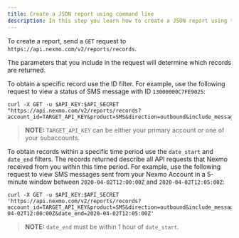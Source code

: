 ```yaml
---
title: Create a JSON report using command line
description: In this step you learn how to create a JSON report using the command line tool, curl.
---
```


To create a report, send a `GET` request to `https://api.nexmo.com/v2/reports/records`.

The parameters that you include in the request will determine which records are returned.

To obtain a specific record use the ID filter. For example, use the following request to view a status of SMS message with ID `13000000C7FE9025`:

```
curl -X GET -u $API_KEY:$API_SECRET "https://api.nexmo.com/v2/reports/records?account_id=TARGET_API_KEY&product=SMS&direction=outbound&include_message=true&id=13000000C7FE9025"
```

> **NOTE:** `TARGET_API_KEY` can be either your primary account or one of your subaccounts.

To obtain records within a specific time period use the `date_start` and `date_end` filters. The records returned describe all API requests that Nexmo received from you within this time period. For example, use the following request to view SMS messages sent from your Nexmo Account in a 5-minute window between `2020-04-02T12:00:00Z` and `2020-04-02T12:05:00Z`:

```
curl -X GET -u $API_KEY:$API_SECRET 'https://api.nexmo.com/v2/reports/records?account_id=TARGET_API_KEY&product=SMS&direction=outbound&include_message=true&date_start=2020-04-02T12:00:00Z&date_end=2020-04-02T12:05:00Z'
```

> **NOTE:** `date_end` must be within 1 hour of `date_start`.